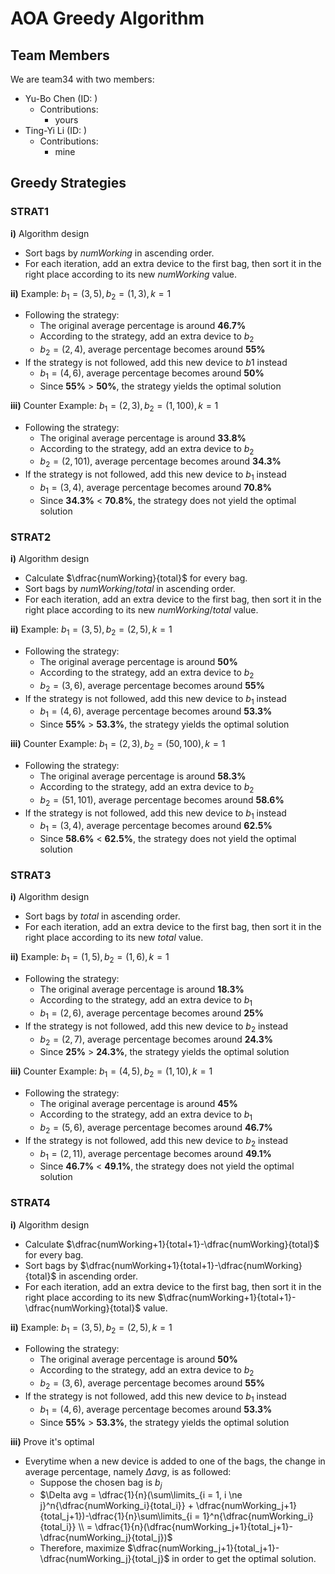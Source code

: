 # AOA Greedy Algorithm
## Team Members
We are team34 with two members:
* Yu-Bo Chen (ID: )
    * Contributions:
        * yours
* Ting-Yi Li (ID: )
    * Contributions:
        * mine

## Greedy Strategies
### STRAT1
**i)** Algorithm design
- Sort bags by $numWorking$ in ascending order.
- For each iteration, add an extra device to the first bag, then sort it in the right place according to its new $numWorking$ value.

**ii)** Example: $b_1 = (3, 5), b_2 = (1, 3), k = 1$
- Following the strategy:
    - The original average percentage is around **46.7%**
    - According to the strategy, add an extra device to $b_2$
    - $b_2 = (2, 4)$, average percentage becomes around **55%**
- If the strategy is not followed, add this new device to $b1$ instead
    - $b_1 = (4, 6)$, average percentage becomes around **50%**
    - Since **55%** > **50%**, the strategy yields the optimal solution

**iii)** Counter Example: $b_1 = (2, 3), b_2 = (1, 100), k = 1$
- Following the strategy:
    - The original average percentage is around **33.8%**
    - According to the strategy, add an extra device to $b_2$
    - $b_2 = (2, 101)$, average percentage becomes around **34.3%**
- If the strategy is not followed, add this new device to $b_1$ instead
    - $b_1 = (3, 4)$, average percentage becomes around **70.8%**
    - Since **34.3%** < **70.8%**, the strategy does not yield the optimal solution

### STRAT2
**i)** Algorithm design
- Calculate $\dfrac{numWorking}{total}$ for every bag.
- Sort bags by $numWorking/total$ in ascending order.
- For each iteration, add an extra device to the first bag, then sort it in the right place according to its new $numWorking/total$ value.

**ii)** Example: $b_1 = (3, 5), b_2 = (2, 5), k = 1$
- Following the strategy:
    - The original average percentage is around **50%**
    - According to the strategy, add an extra device to $b_2$
    - $b_2 = (3, 6)$, average percentage becomes around **55%**
- If the strategy is not followed, add this new device to $b_1$ instead
    - $b_1 = (4, 6)$, average percentage becomes around **53.3%**
    - Since **55%** > **53.3%**, the strategy yields the optimal solution

**iii)** Counter Example: $b_1 = (2, 3), b_2 = (50, 100), k = 1$
- Following the strategy:
    - The original average percentage is around **58.3%**
    - According to the strategy, add an extra device to $b_2$
    - $b_2 = (51, 101)$, average percentage becomes around **58.6%**
- If the strategy is not followed, add this new device to $b_1$ instead
    - $b_1 = (3, 4)$, average percentage becomes around **62.5%**
    - Since **58.6%** < **62.5%**, the strategy does not yield the optimal solution

### STRAT3
**i)** Algorithm design
- Sort bags by $total$ in ascending order.
- For each iteration, add an extra device to the first bag, then sort it in the right place according to its new $total$ value.

**ii)** Example: $b_1 = (1, 5), b_2 = (1, 6), k = 1$
- Following the strategy:
    - The original average percentage is around **18.3%**
    - According to the strategy, add an extra device to $b_1$
    - $b_1 = (2, 6)$, average percentage becomes around **25%**
- If the strategy is not followed, add this new device to $b_2$ instead
    - $b_2 = (2, 7)$, average percentage becomes around **24.3%**
    - Since **25%** > **24.3%**, the strategy yields the optimal solution

**iii)** Counter Example: $b_1 = (4, 5), b_2 = (1, 10), k = 1$
- Following the strategy:
    - The original average percentage is around **45%**
    - According to the strategy, add an extra device to $b_1$
    - $b_2 = (5, 6)$, average percentage becomes around **46.7%**
- If the strategy is not followed, add this new device to $b_2$ instead
    - $b_1 = (2, 11)$, average percentage becomes around **49.1%**
    - Since **46.7%** < **49.1%**, the strategy does not yield the optimal solution

### STRAT4
**i)** Algorithm design
- Calculate $\dfrac{numWorking+1}{total+1}-\dfrac{numWorking}{total}$ for every bag.
- Sort bags by $\dfrac{numWorking+1}{total+1}-\dfrac{numWorking}{total}$ in ascending order.
- For each iteration, add an extra device to the first bag, then sort it in the right place according to its new $\dfrac{numWorking+1}{total+1}-\dfrac{numWorking}{total}$ value.

**ii)** Example: $b_1 = (3, 5), b_2 = (2, 5), k = 1$
- Following the strategy:
    - The original average percentage is around **50%**
    - According to the strategy, add an extra device to $b_2$
    - $b_2 = (3, 6)$, average percentage becomes around **55%**
- If the strategy is not followed, add this new device to $b_1$ instead
    - $b_1 = (4, 6)$, average percentage becomes around **53.3%**
    - Since **55%** > **53.3%**, the strategy yields the optimal solution

**iii)** Prove it's optimal
* Everytime when a new device is added to one of the bags, the change in average percentage, namely $\Delta avg$, is as followed:
    * Suppose the chosen bag is $b_j$
    * $\Delta avg = \dfrac{1}{n}(\sum\limits_{i = 1, i \ne j}^n{\dfrac{numWorking_i}{total_i}} + \dfrac{numWorking_j+1}{total_j+1})-\dfrac{1}{n}\sum\limits_{i = 1}^n{\dfrac{numWorking_i}{total_i}} \\ = \dfrac{1}{n}(\dfrac{numWorking_j+1}{total_j+1}-\dfrac{numWorking_j}{total_j})$
    * Therefore, maximize $\dfrac{numWorking_j+1}{total_j+1}-\dfrac{numWorking_j}{total_j}$ in order to get the optimal solution.